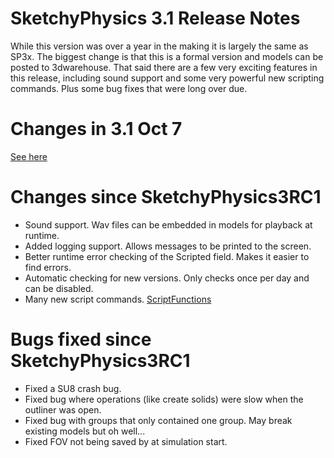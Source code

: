 # SketchyPhysics 3.1 Release Notes #

While this version was over a year in the making it is largely the same as SP3x. The biggest change is that this is a formal version and models can be posted to 3dwarehouse. That said there are a few very exciting features in this release, including sound support and some very powerful new scripting commands. Plus some bug fixes that were long over due.

# Changes in 3.1 Oct 7 #
[See here](http://code.google.com/p/sketchyphysics/wiki/SP31Oct7)

# Changes since SketchyPhysics3RC1 #

  * Sound support. Wav files can be embedded in models for playback at runtime.
  * Added logging support. Allows messages to be printed to the screen.
  * Better runtime error checking of the Scripted field. Makes it easier to find errors.
  * Automatic checking for new versions. Only checks once per day and can be disabled.
  * Many new script commands. [ScriptFunctions](ScriptFunctions.md)

# Bugs fixed since SketchyPhysics3RC1 #
  * Fixed a SU8 crash bug.
  * Fixed bug where operations (like create solids) were slow when the outliner was open.
  * Fixed bug with groups that only contained one group. May break existing models but oh well...
  * Fixed FOV not being saved by at simulation start.